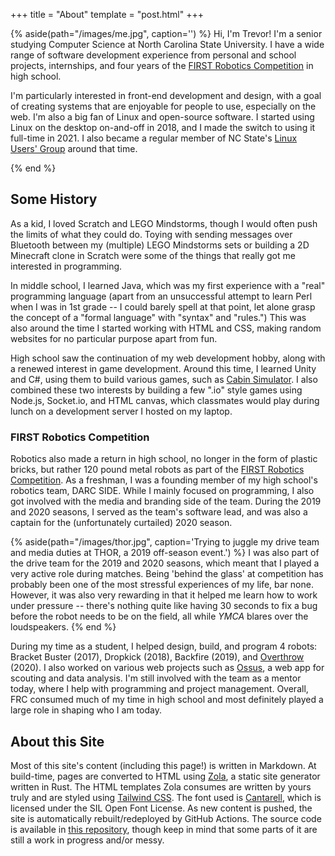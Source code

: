 +++
title = "About"
template = "post.html"
+++

{% aside(path="/images/me.jpg", caption='') %}
Hi, I'm Trevor! I'm a senior studying Computer Science at North Carolina State University. I have a wide range of software development experience from personal and school projects, internships, and four years of the [FIRST Robotics Competition](https://www.firstinspires.org/robotics/frc) in high school.

I'm particularly interested in front-end development and design, with a goal of creating systems that are enjoyable for people to use, especially on the web. I'm also a big fan of Linux and open-source software. I started using Linux on the desktop on-and-off in 2018, and I made the switch to using it full-time in 2021. I also became a regular member of NC State's [Linux Users' Group](https://lug.ncsu.edu/) around that time.

{% end %}

## Some History
As a kid, I loved Scratch and LEGO Mindstorms, though I would often push the limits of what they could do. Toying with sending messages over Bluetooth between my (multiple) LEGO Mindstorms sets or building a 2D Minecraft clone in Scratch were some of the things that really got me interested in programming.

In middle school, I learned Java, which was my first experience with a "real" programming language (apart from an unsuccessful attempt to learn Perl when I was in 1st grade -- I could barely spell at that point, let alone grasp the concept of a "formal language" with "syntax" and "rules.") This was also around the time I started working with HTML and CSS, making random websites for no particular purpose apart from fun.

High school saw the continuation of my web development hobby, along with a renewed interest in game development. Around this time, I learned Unity and C#, using them to build various games, such as [Cabin Simulator](@/projects/cabin-simulator.md). I also combined these two interests by building a few ".io" style games using Node.js, Socket.io, and HTML canvas, which classmates would play during lunch on a development server I hosted on my laptop.

### FIRST Robotics Competition
Robotics also made a return in high school, no longer in the form of plastic bricks, but rather 120 pound metal robots as part of the [FIRST Robotics Competition](https://www.firstinspires.org/robotics/frc). As a freshman, I was a founding member of my high school's robotics team, DARC SIDE. While I mainly focused on programming, I also got involved with the media and branding side of the team. During the 2019 and 2020 seasons, I served as the team's software lead, and was also a captain for the (unfortunately curtailed) 2020 season.

{% aside(path="/images/thor.jpg", caption='Trying to juggle my drive team and media duties at THOR, a 2019 off-season event.') %}
I was also part of the drive team for the 2019 and 2020 seasons, which meant that I played a very active role during matches. Being 'behind the glass' at competition has probably been one of the most stressful experiences of my life, bar none. However, it was also very rewarding in that it helped me learn how to work under pressure -- there's nothing quite like having 30 seconds to fix a bug before the robot needs to be on the field, all while *YMCA* blares over the loudspeakers.
{% end %}

During my time as a student, I helped design, build, and program 4 robots: Bracket Buster (2017), Dropkick (2018), Backfire (2019), and [Overthrow](@/projects/overthrow.md) (2020). I also worked on various web projects such as [Ossus](@/projects/ossus.md), a web app for scouting and data analysis. I'm still involved with the team as a mentor today, where I help with programming and project management. Overall, FRC consumed much of my time in high school and most definitely played a large role in shaping who I am today.

## About this Site
Most of this site's content (including this page!) is written in Markdown. At build-time, pages are converted to HTML using [Zola](https://www.getzola.org/), a static site generator written in Rust. The HTML templates Zola consumes are written by yours truly and are styled using [Tailwind CSS](https://tailwindcss.com/). The font used is [Cantarell](https://gitlab.gnome.org/GNOME/cantarell-fonts/), which is licensed under the SIL Open Font License. As new content is pushed, the site is automatically rebuilt/redeployed by GitHub Actions. The source code is available in [this repository](https://github.com/trevnels/trevnels.github.io), though keep in mind that some parts of it are still a work in progress and/or messy.